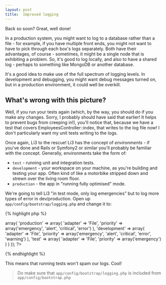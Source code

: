 ```yaml
---
layout: post
title:  Improved logging
---
```


Back so soon? Great, well done!

In a production system, you might want to log to a database rather than a file - for example, if you have multiple front ends, you might not want to have to pick through each box's logs separately. Both have their advantages, of course - sometimes, it might be a single node that is exhibiting a problem. So, it's good to log locally, and also to have a shared log - perhaps to something like MongoDB or another database.

It's a good idea to make use of the full spectrum of logging levels. In development and debugging, you might want debug messages turned on, but in a production environment, it could well be overkill.

## What's wrong with this picture?

Well, if you run your tests again (which, by the way, you should do if you make any changes. Sorry, I probably should have said that earlier! It helps to prevent bugs from creeping in!), you'll notice that, because we have a test that covers EmployeesController::index, that writes to the log file now! I don't particularly want my unit tests writing to the logs.

Once again, Li3 to the rescue! Li3 has the concept of *environments* - if you've done and Rails or Symfony2 or similar you'll probably be familiar with the concept. Generally, environments take the form of:

* `test` - running unit and integration tests.
* `development` - your workspace on your machine, as you're building and testing your app. Often kind of like a motorbike stripped down and strewn over the living room floor.
* `production` - the app in "running fully optimised" mode.

We're going to tell Li3 "in test mode, only log emergencies" but to log more types of error in dev/production. Open up `app/config/bootstrap/logging.php` and change it to:

{% highlight php %}
<?php
use lithium\analysis\Logger;

Logger::config(
    array ('default' =>
        array(
            'production' => array(
                'adapter' => 'File',
                'priority' => array('emergency', 'alert', 'critical', 'error')
            ),
            'development' => array(
                'adapter' => 'File',
                'priority' => array('emergency', 'alert', 'critical', 'error', 'warning')
            ),
            'test' => array(
                'adapter' => 'File',
                'priority' => array('emergency')
            )
    )
));
?>
{% endhighlight %}

This means that running tests won't spam our logs. Cool!

> Do make sure that `app/config/bootstrap/logging.php` is included from `app/config/bootstrap.php`